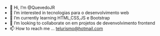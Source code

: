 - 👋 Hi, I’m @QuevedoJR
- 👀 I’m interested in  tecnologias  para o desenvolvimento web
- 🌱 I’m currently learning  HTML,CSS,JS e  Bootstrap
- 💞️ I’m looking to collaborate on  em projetos de  devenvolvimento  frontend
- 📫 How to reach me ...  telurismo@hotmail.com

<!---
QuevedoJR/QuevedoJR is a ✨ special ✨ repository because its `README.md` (this file) appears on your GitHub profile.
You can click the Preview link to take a look at your changes.
--->
